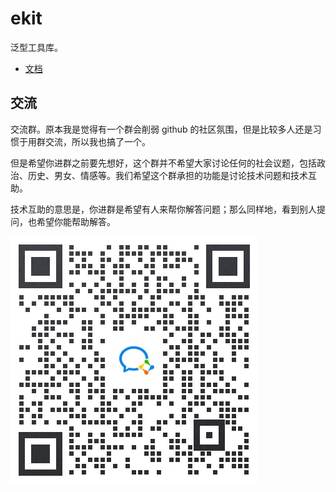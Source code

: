 # ekit
泛型工具库。

- [文档](https://doc.meoying.com/)

## 交流

交流群。原本我是觉得有一个群会削弱 github 的社区氛围，但是比较多人还是习惯于用群交流，所以我也搞了一个。

但是希望你进群之前要先想好，这个群并不希望大家讨论任何的社会议题，包括政治、历史、男女、情感等。我们希望这个群承担的功能是讨论技术问题和技术互助。

技术互助的意思是，你进群是希望有人来帮你解答问题；那么同样地，看到别人提问，也希望你能帮助解答。

![入群](./.imgs/contact_me_qr.jpg)